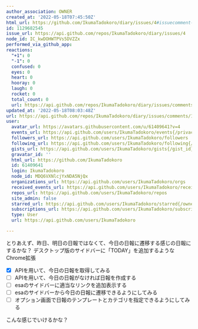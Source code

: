 ```yaml
---
author_association: OWNER
created_at: '2022-05-18T07:45:50Z'
html_url: https://github.com/IkumaTadokoro/diary/issues/4#issuecomment-1129682545
id: 1129682545
issue_url: https://api.github.com/repos/IkumaTadokoro/diary/issues/4
node_id: IC_kwDOHWTPVs5DVZZx
performed_via_github_app: 
reactions:
  "+1": 0
  "-1": 0
  confused: 0
  eyes: 0
  heart: 0
  hooray: 0
  laugh: 0
  rocket: 0
  total_count: 0
  url: https://api.github.com/repos/IkumaTadokoro/diary/issues/comments/1129682545/reactions
updated_at: '2022-05-18T08:03:48Z'
url: https://api.github.com/repos/IkumaTadokoro/diary/issues/comments/1129682545
user:
  avatar_url: https://avatars.githubusercontent.com/u/61409641?v=4
  events_url: https://api.github.com/users/IkumaTadokoro/events{/privacy}
  followers_url: https://api.github.com/users/IkumaTadokoro/followers
  following_url: https://api.github.com/users/IkumaTadokoro/following{/other_user}
  gists_url: https://api.github.com/users/IkumaTadokoro/gists{/gist_id}
  gravatar_id: ''
  html_url: https://github.com/IkumaTadokoro
  id: 61409641
  login: IkumaTadokoro
  node_id: MDQ6VXNlcjYxNDA5NjQx
  organizations_url: https://api.github.com/users/IkumaTadokoro/orgs
  received_events_url: https://api.github.com/users/IkumaTadokoro/received_events
  repos_url: https://api.github.com/users/IkumaTadokoro/repos
  site_admin: false
  starred_url: https://api.github.com/users/IkumaTadokoro/starred{/owner}{/repo}
  subscriptions_url: https://api.github.com/users/IkumaTadokoro/subscriptions
  type: User
  url: https://api.github.com/users/IkumaTadokoro

---
```

とりあえず、昨日、明日の日報ではなくて、今日の日報に遷移する感じの日報にするかな？
デスクトップ版のサイドバーに「TODAY」を追加するようなChrome拡張

- [x] APIを用いて、今日の日報を取得してみる
- [ ] APIを用いて、今日の日報がなければ日報を作成する
- [ ] esaのサイドバーに適当なリンクを追加表示する
- [ ] esaのサイドバーから今日の日報に遷移できるようにしてみる
- [ ] オプション画面で日報のテンプレートとカテゴリを指定できるようにしてみる

こんな感じでいけるかな？
